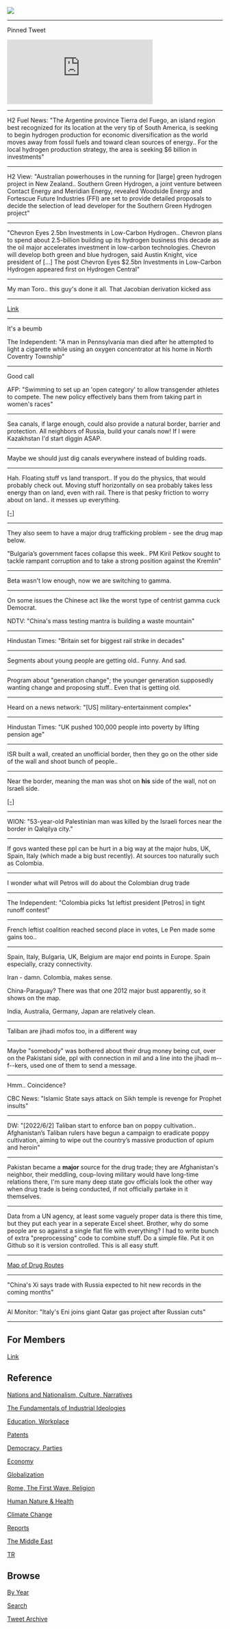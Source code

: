 <img src="https://drive.google.com/uc?export=view&id=1B2wf9R7AMH1d7Vw6e2mucLbIQ5NSjir7"/>

---

Pinned Tweet

<iframe width="340" src="https://www.youtube.com/embed/B3knAZxXMzo?start=195" title="How Hydrogen Could Solve the Energy Crisis: Bloomberg Green" frameborder="0" allow="accelerometer; autoplay; clipboard-write; encrypted-media; gyroscope; picture-in-picture" allowfullscreen></iframe>

---

H2 Fuel News: "The Argentine province Tierra del Fuego, an island
region best recognized for its location at the very tip of South
America, is seeking to begin hydrogen production for economic
diversification as the world moves away from fossil fuels and toward
clean sources of energy.. For the local hydrogen production strategy,
the area is seeking $6 billion in investments"

---

H2 View: "Australian powerhouses in the running for [large] green
hydrogen project in New Zealand.. Southern Green Hydrogen, a joint
venture between Contact Energy and Meridian Energy, revealed Woodside
Energy and Fortescue Future Industries (FFI) are set to provide
detailed proposals to decide the selection of lead developer for the
Southern Green Hydrogen project"

---

"Chevron Eyes 2.5bn Investments in Low-Carbon Hydrogen.. Chevron plans
to spend about 2.5-billion building up its hydrogen business this
decade as the oil major accelerates investment in low-carbon
technologies. Chevron will develop both green and blue hydrogen, said
Austin Knight, vice president of […] The post Chevron Eyes $2.5bn
Investments in Low-Carbon Hydrogen appeared first on Hydrogen Central"

---

My man Toro.. this guy's done it all. That Jacobian derivation kicked ass 

---

[Link](https://youtu.be/GLDvtpSC_98)

---

It's a beumb

The Independent: "A man in Pennsylvania man died after he attempted to
light a cigarette while using an oxygen concentrator at his home in
North Coventry Township"

---

Good call

AFP: "Swimming to set up an 'open category' to allow transgender
athletes to compete. The new policy effectively bans them from taking
part in women's races"

---

Sea canals, if large enough, could also provide a natural border,
barrier and protection.  All neighbors of Russia, build your canals
now! If I were Kazakhstan I'd start diggin ASAP.

---

Maybe we should just dig canals everywhere instead of bulding roads.

---

Hah. Floating stuff vs land transport.. If you do the physics, that
would probably check out. Moving stuff horizontally on sea probably
takes less energy than on land, even with rail. There is that pesky
friction to worry about on land.. it messes up everything.

[[-]](2022/06/the-end-of-the-world-is-just-the-beginning-zeihan.html)

---

They also seem to have a major drug trafficking problem - see the drug
map below.

"Bulgaria’s government faces collapse this week.. PM Kiril Petkov
sought to tackle rampant corruption and to take a strong position
against the Kremlin"

---

Beta wasn't low enough, now we are switching to gamma.

---

On some issues the Chinese act like the worst type of centrist
gamma cuck Democrat. 

NDTV: "China's mass testing mantra is building a waste mountain"

---

Hindustan Times: "Britain set for biggest rail strike in decades"

---

Segments about young people are getting old.. Funny. And sad.

---

Program about "generation change"; the younger generation supposedly
wanting change and proposing stuff.. Even that is getting old.

---

Heard on a news network: "[US] military-entertainment complex"

---

Hindustan Times: "UK pushed 100,000 people into poverty by lifting pension age"

---

ISR built a wall, created an unofficial border, then they go on the
other side of the wall and shoot bunch of people..

---

Near the border, meaning the man was shot on **his** side of the wall,
not on Israeli side.

[[-]](https://pbs.twimg.com/media/FVrGm3HWAAACFOx?format=jpg&name=small)

---

WION: "53-year-old Palestinian man was killed by the Israeli forces
near the border in Qalqilya city."

---

If govs wanted these ppl can be hurt in a big way at the major hubs,
UK, Spain, Italy (which made a big bust recently). At sources too
naturally such as Colombia. 

---

I wonder what will Petros will do about the Colombian drug trade

---

The Independent: "Colombia picks 1st leftist president [Petros] in
tight runoff contest"

---

French leftist coalition reached second place in votes, Le Pen made
some gains too..

---

Spain, Italy, Bulgaria, UK, Belgium are major end points in Europe.
Spain especially, crazy connectivity.

Iran - damn. Colombia, makes sense. 

China-Paraguay? There was that one 2012 major bust apparently, so it
shows on the map.

India, Australia, Germany, Japan are relatively clean. 

---

Taliban are jihadi mofos too, in a different way

---

Maybe "somebody" was bothered about their drug money being cut, over
on the Pakistani side, ppl with connection in mil and a line into the
jihadi m--f--kers, used one of them to send a message.

---

Hmm.. Coincidence?

CBC News: "Islamic State says attack on Sikh temple is revenge for Prophet insults"

---

DW: "[2022/6/2] Taliban start to enforce ban on poppy
cultivation.. Afghanistan’s Taliban rulers have begun a campaign to
eradicate poppy cultivation, aiming to wipe out the country’s massive
production of opium and heroin"

---

Pakistan became a **major** source for the drug trade; they are
Afghanistan's neighbor, their meddling, coup-loving military would
have long-time relations there, I'm sure many deep state gov officials
look the other way when drug trade is being conducted, if not
officially partake in it themselves.

---

Data from a UN agency, at least some vaguely proper data is there this
time, but they put each year in a seperate Excel sheet. Brother, why
do some people are so against a single flat file with everything? I
had to write bunch of extra "preprocessing" code to combine stuff. Do
a simple file.  Put it on Github so it is version controlled. This is
all easy stuff.

---

[Map of Drug Routes](2019/05/drugs.html)

---

"China's Xi says trade with Russia expected to hit new records in the
coming months"

---

Al Monitor: "Italy's Eni joins giant Qatar gas project after Russian cuts"

---

## For Members

[Link](https://thirdwave-members.herokuapp.com)

## Reference

[Nations and Nationalism, Culture, Narratives](2013/02/nations-and-nationalism.html)

[The Fundamentals of Industrial Ideologies](2011/04/fundamentals-of-industrial-ideologies.html)

[Education, Workplace](2017/09/education-workplace.html)

[Patents](2018/09/patents.html)

[Democracy, Parties](2016/11/democracy.html)

[Economy](2018/05/economy.html)

[Globalization](2018/09/globalization.html)

[Rome, The First Wave, Religion](2017/12/rome.html)

[Human Nature & Health](2020/07/human-nature.html)

[Climate Change](2018/12/climate.html)

[Reports](2019/05/reports.html)

[The Middle East](2019/07/middleeast.html)

[TR](../tr)

## Browse

[By Year](years.html)

[Search](search.html)

[Tweet Archive](tweets/index.html)
